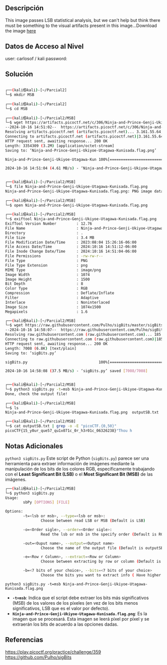 ## Descripción 
This image passes LSB statistical analysis, but we can't help but think there must be something to the visual artifacts present in this image...Download the image [here](https://artifacts.picoctf.net/c/306/Ninja-and-Prince-Genji-Ukiyoe-Utagawa-Kunisada.flag.png)

## Datos de Acceso al Nivel
user: carlosof / kali
password:

## Solución
```bash
                                                                                                                                                                      
┌──(kali㉿kali)-[~/Parcial2]
└─$ mkdir MSB        
                                                                                                                                                                      
┌──(kali㉿kali)-[~/Parcial2]
└─$ cd MSB  
                                                                                                                                                                      
┌──(kali㉿kali)-[~/Parcial2/MSB]
└─$ wget https://artifacts.picoctf.net/c/306/Ninja-and-Prince-Genji-Ukiyoe-Utagawa-Kunisada.flag.png
--2024-10-16 14:51:02--  https://artifacts.picoctf.net/c/306/Ninja-and-Prince-Genji-Ukiyoe-Utagawa-Kunisada.flag.png
Resolving artifacts.picoctf.net (artifacts.picoctf.net)... 3.161.55.64, 3.161.55.61, 3.161.55.26, ...
Connecting to artifacts.picoctf.net (artifacts.picoctf.net)|3.161.55.64|:443... connected.
HTTP request sent, awaiting response... 200 OK
Length: 3354309 (3.2M) [application/octet-stream]
Saving to: ‘Ninja-and-Prince-Genji-Ukiyoe-Utagawa-Kunisada.flag.png’

Ninja-and-Prince-Genji-Ukiyoe-Utagawa-Kun 100%[===================================================================================>]   3.20M  4.61MB/s    in 0.7s    

2024-10-16 14:51:04 (4.61 MB/s) - ‘Ninja-and-Prince-Genji-Ukiyoe-Utagawa-Kunisada.flag.png’ saved [3354309/3354309]

                                                                                                                                                                      
┌──(kali㉿kali)-[~/Parcial2/MSB]
└─$ file Ninja-and-Prince-Genji-Ukiyoe-Utagawa-Kunisada.flag.png 
Ninja-and-Prince-Genji-Ukiyoe-Utagawa-Kunisada.flag.png: PNG image data, 1074 x 1500, 8-bit/color RGB, non-interlaced
                                                                                                                                                                      
┌──(kali㉿kali)-[~/Parcial2/MSB]
└─$ open Ninja-and-Prince-Genji-Ukiyoe-Utagawa-Kunisada.flag.png 
                                                                                                                                                                      
┌──(kali㉿kali)-[~/Parcial2/MSB]
└─$ exiftool Ninja-and-Prince-Genji-Ukiyoe-Utagawa-Kunisada.flag.png 
ExifTool Version Number         : 12.76
File Name                       : Ninja-and-Prince-Genji-Ukiyoe-Utagawa-Kunisada.flag.png
Directory                       : .
File Size                       : 3.4 MB
File Modification Date/Time     : 2023:08:04 15:26:16-06:00
File Access Date/Time           : 2024:10:16 14:51:12-06:00
File Inode Change Date/Time     : 2024:10:16 14:51:04-06:00
File Permissions                : -rw-rw-r--
File Type                       : PNG
File Type Extension             : png
MIME Type                       : image/png
Image Width                     : 1074
Image Height                    : 1500
Bit Depth                       : 8
Color Type                      : RGB
Compression                     : Deflate/Inflate
Filter                          : Adaptive
Interlace                       : Noninterlaced
Image Size                      : 1074x1500
Megapixels                      : 1.6

┌──(kali㉿kali)-[~/Parcial2/MSB]
└─$ wget https://raw.githubusercontent.com/Pulho/sigBits/master/sigBits.py
--2024-10-16 14:58:07--  https://raw.githubusercontent.com/Pulho/sigBits/master/sigBits.py
Resolving raw.githubusercontent.com (raw.githubusercontent.com)... 185.199.110.133, 185.199.111.133, 185.199.108.133, ...
Connecting to raw.githubusercontent.com (raw.githubusercontent.com)|185.199.110.133|:443... connected.
HTTP request sent, awaiting response... 200 OK
Length: 7008 (6.8K) [text/plain]
Saving to: ‘sigBits.py’

sigBits.py                                100%[===================================================================================>]   6.84K  --.-KB/s    in 0s      

2024-10-16 14:58:08 (37.5 MB/s) - ‘sigBits.py’ saved [7008/7008]

                                                                                                                                                                      
┌──(kali㉿kali)-[~/Parcial2/MSB]
└─$ python3 sigBits.py -t=msb Ninja-and-Prince-Genji-Ukiyoe-Utagawa-Kunisada.flag.png 
Done, check the output file!
                                                                                                                                                                      
┌──(kali㉿kali)-[~/Parcial2/MSB]
└─$ ls
Ninja-and-Prince-Genji-Ukiyoe-Utagawa-Kunisada.flag.png  outputSB.txt  sigBits.py

┌──(kali㉿kali)-[~/Parcial2/MSB]
└─$ cat outputSB.txt | grep -o -E "picoCTF.{0,50}"
picoCTF{15_y0ur_que57_qu1x071c_0r_h3r01c_06326238}"Thou h

```


## Notas Adicionales
`python3 sigBits.py`
Este script de Python (`sigBits.py`) parece ser una herramienta para extraer información de imágenes mediante la manipulación de los bits de los colores RGB, específicamente trabajando con el **Least Significant Bit (LSB)** o el **Most Significant Bit (MSB)** de las imágenes.

```bash
┌──(kali㉿kali)-[~/Parcial2/MSB]
└─$ python3 sigBits.py                                                               
Usage:
        sbPy [OPTIONS] [FILE]

Options:
        -t=<lsb or msb>, --type=<lsb or msb>:
                Choose between read LSB or MSB (Default is LSB)

        -o=<Order sigle>, --order=<Order sigle>:
                Read the lsb or msb in the specify order (Default is RGB)

        -out=<Ouput name>, --output=<Output name>
                Choose the name of the output file (Default is outputSB)

        -e=<Row r Column>, --extract=<Row or Column>
                Choose between extracting by row or column (Default is Column)

        -b=<7 bits of your choice>, --bits=<7 bits of your choice>
                Choose the bits you want to extract info ( Have higher priority than '--type or -t' )

```

`python3 sigBits.py -t=msb Ninja-and-Prince-Genji-Ukiyoe-Utagawa-Kunisada.flag.png`
- **`-t=msb`**: Indica que el script debe extraer los bits más significativos (MSB) de los valores de los píxeles (en vez de los bits menos significativos, LSB que es el valor por defecto).
- **`Ninja-and-Prince-Genji-Ukiyoe-Utagawa-Kunisada.flag.png`**: Es la imagen que se procesará. Esta imagen se leerá píxel por píxel y se extraerán los bits de acuerdo a las opciones dadas.
## Referencias 
https://play.picoctf.org/practice/challenge/359
https://github.com/Pulho/sigBits